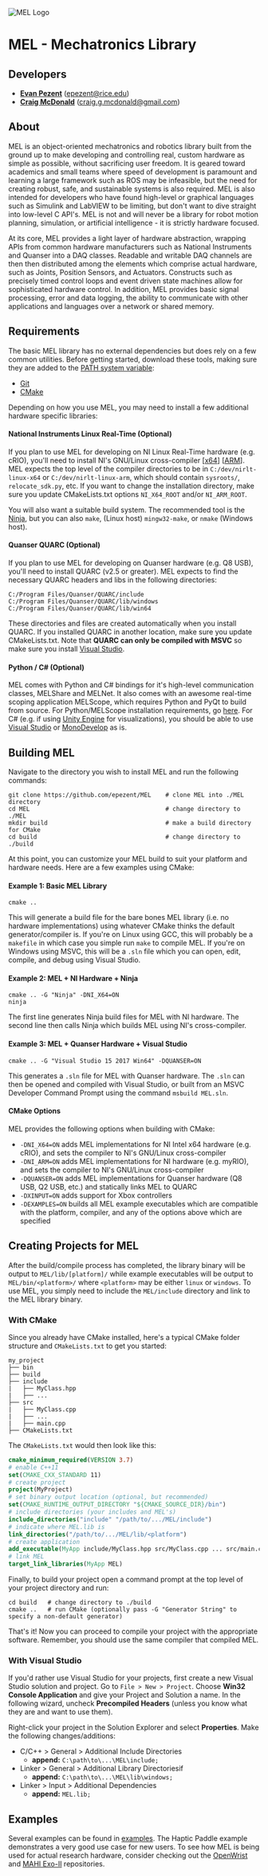 
![MEL Logo](https://raw.githubusercontent.com/epezent/MEL/master/logo.png)

# MEL - Mechatronics Library

## Developers

- **[Evan Pezent](http://evanpezent.com)** (epezent@rice.edu)
- **[Craig McDonald](http://craiggmcdonald.com/)** (craig.g.mcdonald@gmail.com)

## About

MEL is an object-oriented mechatronics and robotics library built from the ground up to make developing and controlling real, custom hardware as simple as possible, without sacrificing user freedom. It is geared toward academics and small teams where speed of development is paramount and learning a large framework such as ROS may be infeasible, but the need for creating robust, safe, and sustainable systems is also required. MEL is also intended for developers who have found high-level or graphical languages such as Simulink and LabVIEW to be limiting, but don't want to dive straight into low-level C API's. MEL is not and will never be a library for robot motion planning, simulation, or artificial intelligence - it is strictly hardware focused.

At its core, MEL provides a light layer of hardware abstraction, wrapping APIs from common hardware manufacturers such as National Instruments and Quanser into a DAQ classes. Readable and writable DAQ channels are then then distributed among the elements which comprise actual hardware, such as Joints, Position Sensors, and Actuators. Constructs such as precisely timed control loops and event driven state machines allow for sophisticated hardware control. In addition, MEL provides basic signal processing, error and data logging, the ability to communicate with other applications and languages over a network or shared memory.

## Requirements

The basic MEL library has no external dependencies but does rely on a few common utilities. Before getting started, download these tools, making sure they are added to the [PATH system variable](https://www.java.com/en/download/help/path.xml):

- [Git](https://git-scm.com/downloads)
- [CMake](https://cmake.org/)

Depending on how you use MEL, you may need to install a few additional hardware specific libraries:

#### National Instruments Linux Real-Time (Optional)

If you plan to use MEL for developing on NI Linux Real-Time hardware (e.g. cRIO), you'll need to install NI's GNU/Linux cross-compiler [[x64](http://www.ni.com/download/labview-real-time-module-2017/6762/en/)] [[ARM](http://www.ni.com/download/labview-real-time-module-2017/6761/en/)]. MEL expects the top level of the compiler directories to be in `C:/dev/nirlt-linux-x64` or `C:/dev/nirlt-linux-arm`, which should contain `sysroots/`, `relocate_sdk.py`, etc. If you want to change the installation directory, make sure you update CMakeLists.txt options `NI_X64_ROOT` and/or `NI_ARM_ROOT`.

You will also want a suitable build system. The recommended tool is the [Ninja](https://ninja-build.org/), but you can also `make`, (Linux host) `mingw32-make`, or `nmake` (Windows host).

#### Quanser QUARC (Optional)

If you plan to use MEL for developing on Quanser hardware (e.g. Q8 USB), you'll need to install QUARC (v2.5 or greater). MEL expects to find the necessary QUARC headers and libs in the following directories:
```shell
C:/Program Files/Quanser/QUARC/include
C:/Program Files/Quanser/QUARC/lib/windows
C:/Program Files/Quanser/QUARC/lib/win64
```
These directories and files are created automatically when you install QUARC. If you installed QUARC in another location, make sure you update CMakeLists.txt. Note that **QUARC can only be compiled with MSVC** so make sure you install [Visual Studio](https://www.visualstudio.com/).

#### Python / C# (Optional)

MEL comes with Python and C# bindings for it's high-level communication classes, MELShare and MELNet. It also comes with an awesome real-time scoping application MELScope, which requires Python and PyQt to build from source. For Python/MELScope installation requirements, go [here](https://github.com/epezent/MEL/tree/master/melscope). For C# (e.g. if using [Unity Engine](https://unity3d.com/) for visualizations), you should be able to use [Visual Studio](https://www.visualstudio.com/) or [MonoDevelop](http://www.monodevelop.com/) as is.

## Building MEL

Navigate to the directory you wish to install MEL and run the following commands:

```shell
git clone https://github.com/epezent/MEL    # clone MEL into ./MEL directory
cd MEL                                      # change directory to ./MEL
mkdir build                                 # make a build directory for CMake
cd build                                    # change directory to ./build
```

At this point, you can customize your MEL build to suit your platform and hardware needs. Here are a few examples using CMake:

#### Example 1: Basic MEL Library
```shell
cmake ..
```
This will generate a build file for the bare bones MEL library (i.e. no hardware implementations) using whatever CMake thinks the default generator/compiler is. If you're on Linux using GCC, this will probably be a `makefile` in which case you simple run `make` to compile MEL. If you're on Windows using MSVC, this will be a `.sln` file which you can open, edit, compile, and debug using Visual Studio.

#### Example 2: MEL + NI Hardware + Ninja
```shell
cmake .. -G "Ninja" -DNI_X64=ON
ninja
```
The first line generates Ninja build files for MEL with NI hardware. The second line then calls Ninja which builds MEL using NI's cross-compiler.

#### Example 3: MEL + Quanser Hardware + Visual Studio
```shell
cmake .. -G "Visual Studio 15 2017 Win64" -DQUANSER=ON
```
This generates a `.sln` file for MEL with Quanser hardware. The `.sln` can then be opened and compiled with Visual Studio, or built from an MSVC Developer Command Prompt using the command `msbuild MEL.sln`.

#### CMake Options

MEL provides the following options when building with CMake:

* `-DNI_X64=ON` adds MEL implementations for NI Intel x64 hardware (e.g. cRIO), and sets the compiler to NI's GNU/Linux cross-compiler
* `-DNI_ARM=ON` adds MEL implementations for NI hardware (e.g. myRIO), and sets the compiler to NI's GNU/Linux cross-compiler
* `-DQUANSER=ON` adds MEL implementations for Quanser hardware (Q8 USB, Q2 USB, etc.) and statically links MEL to QUARC
* `-DXINPUT=ON` adds support for Xbox controllers
* `-DEXAMPLES=ON` builds all MEL example executables which are compatible with the platform, compiler, and any of the options above which are specified

## Creating Projects for MEL

After the build/compile process has completed, the library binary will be output to `MEL/lib/[platform]/` while example executables will be output to `MEL/bin/<platform>/` where `<platform>` may be either `linux` or `windows`. To use MEL, you simply need to include the `MEL/include` directory and link to the MEL library binary.

### With CMake

Since you already have CMake installed, here's a typical CMake folder structure and `CMakeLists.txt` to get you started:
```
my_project
├── bin
├── build
├── include
|   ├── MyClass.hpp
|   ├── ...
├── src
|   ├── MyClass.cpp
|   ├── ...
|   ├── main.cpp
├── CMakeLists.txt
```

The `CMakeLists.txt` would then look like this:

```cmake
cmake_minimum_required(VERSION 3.7)
# enable C++11
set(CMAKE_CXX_STANDARD 11)
# create project
project(MyProject)
# set binary output location (optional, but recommended)
set(CMAKE_RUNTIME_OUTPUT_DIRECTORY "${CMAKE_SOURCE_DIR}/bin")
# include directories (your includes and MEL's)
include_directories("include" "/path/to/.../MEL/include")
# indicate where MEL.lib is
link_directories("/path/to/.../MEL/lib/<platform")
# create application
add_executable(MyApp include/MyClass.hpp src/MyClass.cpp ... src/main.cpp)
# link MEL
target_link_libraries(MyApp MEL)
```
Finally, to build your project open a command prompt at the top level of your project directory and run:
```shell
cd build   # change directory to ./build
cmake ..   # run CMake (optionally pass -G "Generator String" to specify a non-default generator)
```
That's it! Now you can proceed to compile your project with the appropriate software. Remember, you should use the same compiler that compiled MEL.

### With Visual Studio

If you'd rather use Visual Studio for your projects, first create a new Visual Studio solution and project. Go to ``File > New > Project``. Choose **Win32 Console Application**  and give your Project and Solution a name. In the following wizard, uncheck **Precompiled Headers** (unless you know what they are and want to use them).

Right-click your project in the Solution Explorer and select **Properties**. Make the following changes/additions:

- C/C++ > General > Additional Include Directories
    - **append:** `C:\path\to\...\MEL\include;`
- Linker > General > Additional Library Directoriesif
    - **append:** `C:\path\to\...\MEL\lib\windows;`
- Linker > Input > Additional Dependencies
    - **append:** `MEL.lib;`

## Examples

Several examples can be found in [examples](https://github.com/epezent/MEL/tree/master/examples). The Haptic Paddle example demonstrates a very good use case for new users. To see how MEL is being used for actual research hardware, consider checking out the [OpenWrist](https://github.com/epezent/OpenWrist) and [MAHI Exo-II](https://github.com/craigmc707/MEII) repositories.
